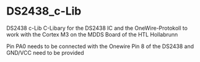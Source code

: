 # DS2438_c-Lib
DS2438 c-Lib
C-Libary for the DS2438 IC and the OneWire-Protokoll to work with the Cortex M3 on the MDDS Board of the HTL Hollabrunn

Pin PA0 needs to be connected with the Onewire Pin 8 of the DS2438 and GND/VCC need to be provided
